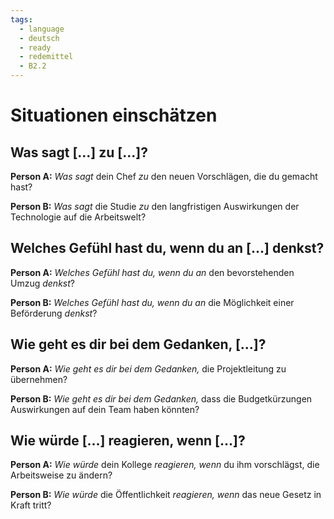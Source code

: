 ```yaml
---
tags:
  - language
  - deutsch
  - ready
  - redemittel
  - B2.2
---
```

# Situationen einschätzen

## Was sagt [...] zu [...]?

**Person A:** _Was sagt_ dein Chef _zu_ den neuen Vorschlägen, die du gemacht hast?

**Person B:** _Was sagt_ die Studie _zu_ den langfristigen Auswirkungen der Technologie auf die Arbeitswelt?

## Welches Gefühl hast du, wenn du an [...] denkst?

**Person A:** _Welches Gefühl hast du, wenn du an_ den bevorstehenden Umzug _denkst_?

**Person B:** _Welches Gefühl hast du, wenn du an_ die Möglichkeit einer Beförderung _denkst_?

## Wie geht es dir bei dem Gedanken, [...]?

**Person A:** _Wie geht es dir bei dem Gedanken,_ die Projektleitung zu übernehmen?

**Person B:** _Wie geht es dir bei dem Gedanken,_ dass die Budgetkürzungen Auswirkungen auf dein Team haben könnten?

## Wie würde [...] reagieren, wenn [...]?

**Person A:** _Wie würde_ dein Kollege _reagieren, wenn_ du ihm vorschlägst, die Arbeitsweise zu ändern?

**Person B:** _Wie würde_ die Öffentlichkeit _reagieren, wenn_ das neue Gesetz in Kraft tritt?

